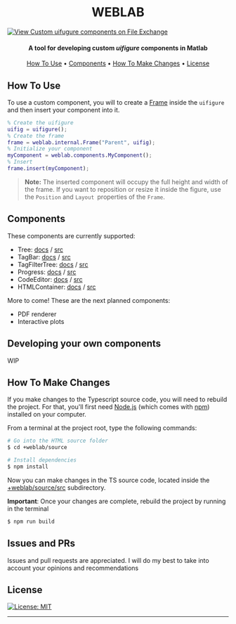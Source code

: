 <h1 align="center">
  WEBLAB
</h1>

[![View Custom uifugure components on File Exchange](https://www.mathworks.com/matlabcentral/images/matlab-file-exchange.svg)](https://www.mathworks.com/matlabcentral/fileexchange/128439-custom-uifugure-components)

<h4 align="center">A tool for developing custom <em>uifigure</em> components in Matlab</h4>


<p align="center">
  <a href="#how-to-use">How To Use</a> • 
  <a href="#components">Components</a> • 
  <a href="#how-to-make-changes">How To Make Changes</a> •
  <a href="#license">License</a>
</p>



## How To Use

To use a custom component, you will to create a
[Frame](/%2Bweblab/%2Binternal/Frame.m) inside the `uifigure` and then insert
your component into it.

```matlab
% Create the uifigure
uifig = uifigure();
% Create the frame
frame = weblab.internal.Frame("Parent", uifig);
% Initialize your component
myComponent = weblab.components.MyComponent();
% Insert
frame.insert(myComponent);
```

> **Note:** The inserted component will occupy the full height and width of the
> frame. If you want to reposition or resize it inside the figure, use the
> `Position` and `Layout `properties of the `Frame`.

## Components

These components are currently supported:

- Tree: [docs](/docs/components/Tree.md) / [src](/components/tree/%2Bweblab/%2Bcomponents/Tree.m)
- TagBar: [docs](/docs/components/TagBar.md) / [src](/components/tag_bar/%2Bweblab/%2Bcomponents/TagBar.m)
- TagFilterTree: [docs](/docs/components/TagFilterTree.md) / [src](/components/tag_filter_tree/%2Bweblab/%2Bcomponents/TagFilterTree.m)
- Progress: [docs](/docs/components/Porgress.md) / [src](/components/progress/%2Bweblab/%2Bcomponents/Progress.m)
- CodeEditor: [docs](/docs/components/CodeEditor.md) / [src](/components/code_editor/%2Bweblab/%2Bcomponents/CodeEditor.m)
- HTMLContainer: [docs](/docs/components/HTMLContainer.md) / [src](/components/html_container/%2Bweblab/%2Bcomponents/HTMLContainer.m)

More to come! These are the next planned components:
- PDF renderer
- Interactive plots

## Developing your own components

WIP

## How To Make Changes

If you make changes to the Typescript source code, you will need to rebuild the
project. For that, you'll first need [Node.js](https://nodejs.org/en/download/)
(which comes with [npm](http://npmjs.com)) installed on your computer.

From a terminal at the project root, type the following commands:

```bash
# Go into the HTML source folder
$ cd +weblab/source

# Install dependencies
$ npm install
```

Now you can make changes in the TS source code, located inside the
[+weblab/source/src](/%2Bweblab/source/src/) subdirectory.

**Important**: Once your changes are complete, rebuild the project by running in
the terminal

```bash
$ npm run build
```
## Issues and PRs

Issues and pull requests are appreciated. I will do my best to take into account your opinions and recommendations

## License

[![License: MIT](https://img.shields.io/badge/License-MIT-yellow.svg)](/LICENSE)

---
